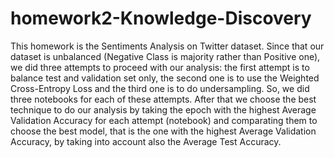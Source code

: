 # homework2-Knowledge-Discovery

This homework is the Sentiments Analysis on Twitter dataset. Since that our dataset is unbalanced (Negative Class is majority rather than Positive one), we did three 
attempts to proceed with our analysis: the first attempt is to balance test and validation set only, the second one is to use the Weighted Cross-Entropy Loss and the third one is to do undersampling. So, we did three notebooks for each of these attempts. After that we choose the best technique to do our analysis by taking the epoch with the highest Average Validation Accuracy for each attempt (notebook) and comparating them to choose the best model, that is the one with the highest Average Validation Accuracy, by taking into account also the Average Test Accuracy.
